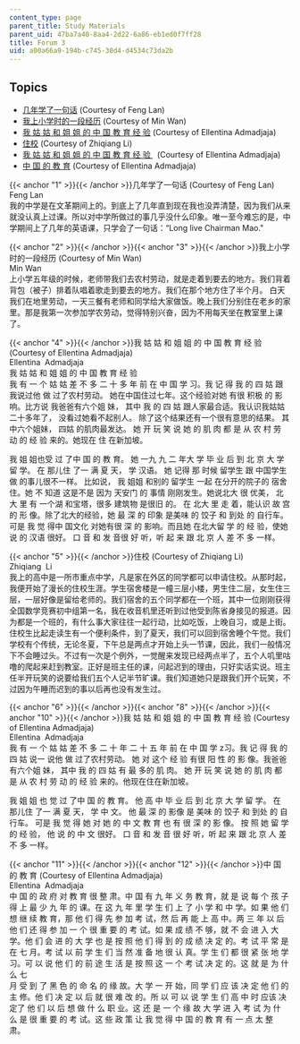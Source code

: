 ```yaml
---
content_type: page
parent_title: Study Materials
parent_uid: 47ba7a40-8aa4-2d22-6a86-eb1ed0f7ff28
title: Forum 3
uid: a00a66a9-194b-c745-30d4-d4534c73da2b
---
```


Topics
------

*   [几年学了一句话](#1) (Courtesy of Feng Lan)
*   [我上小学时的一段经历](#3) (Courtesy of Min Wan)
*   [我 姑 姑 和 姐 姐 的 中 国 教 育 经 验](#4) (Courtesy of Ellentina Admadjaja)
*   [住校](#5) (Courtesy of Zhiqiang Li)
*   [我 姑 姑 和 姐 姐 的 中 国 教 育 经 验 ](#10)  (Courtesy of Ellentina Admadjaja)
*   [中 国 的 教 育](#12) (Courtesy of Ellentina Admadjaja)

  

{{< anchor "1" >}}{{< /anchor >}}几年学了一句话 (Courtesy of Feng Lan)  
Feng Lan  
我的中学是在文革期间上的。到底上了几年直到现在我也没弄清楚，因为我们从来就没认真上过课。所以对中学所做过的事几乎没什么印象。唯一至今难忘的是，中学期间上了几年的英语课，只学会了一句话：“Long live Chairman Mao."  

{{< anchor "2" >}}{{< /anchor >}}{{< anchor "3" >}}{{< /anchor >}}我上小学时的一段经历 (Courtesy of Min Wan)  
Min Wan   
上小学五年级的时候，老师带我们去农村劳动，就是走着到要去的地方。我们背着背包（被子）排着队唱着歌走到要去的地方。我们在那个地方住了半个月。 白天我们在地里劳动，一天三餐有老师和同学给大家做饭。晚上我们分别住在老乡的家里。那是我第一次参加学农劳动，觉得特别兴奋，因为不用每天坐在教室里上课了。

{{< anchor "4" >}}{{< /anchor >}}我 姑 姑 和 姐 姐 的 中 国 教 育 经 验 (Courtesy of Ellentina Admadjaja)  
Ellentina  Admadjaja  
我 姑 姑 和 姐 姐 的 中 国 教 育 经 验  
我 有 一 个 姑 姑 差 不 多 二 十 多 年 前 在 中 国 学 习。我 记 得 我 的 四 姑 跟我说过他 做 过了农村劳动。 她在中国住过七年。这个经验对她 有很 积极 的 影响。比方说 我爸爸有六个姐 妹， 其中 我 的 四 姑 跟人家最合适。我认识我姑姑二十多年了， 没看过她看不起别人。 除了这个结果还有一个很有意思的结果。 其中六个姐妹， 四姑 的肌肉最发达。 她 开 玩 笑 说 她 的 肌 肉 都 是 从 农 村 劳 动 的 经 验 来的。她现在 住 在新加坡。  
  
我 姐 姐也受 过 了中 国 的 教 育。 她 一九 九 二 年大 学 毕 业 后 到 北 京 大 学 留 学。 在 那儿住 了一 满 夏 天， 学 汉语。 她 记得 那 时候 留学生 跟 中国学生 做 的事儿很不一样。 比如说， 我 姐姐 和别的 留学生 一起 在分开的院子的 宿舍住。她 不 知道 这是不是 因为 天安门 的 事情 刚刚发生。她说北大 很 优美， 北大 里 有 一个湖 和宝塔，很多 建筑物 是很旧 的。 在 北大 里 走 着，能认识 故 宫 的 形 像。除了北大的经验，她 最 深 的 印象 是美味 的 饺子 和 到处 的 自行车。 可是 我 觉 得中 国文化 对她有很 深 的 影响。而且她 在北大留 学 的 经 验，使她 说 的 汉语 很好。 口 音 和 发 音很 好 听，听 起 来 跟 北 京 人 差 不 多 一样。

{{< anchor "5" >}}{{< /anchor >}}住校 (Courtesy of Zhiqiang Li)  
Zhiqiang  Li   
我上的高中是一所市重点中学，凡是家在外区的同学都可以申请住校。从那时起，我便开始了漫长的住校生涯。学生宿舍楼是一幢三层小楼，男生住二层，女生住三层，一层好像是留给老师的。我们宿舍的五个同学都在一个班，其中一位刚刚获得全国数学竞赛初中组第一名，我在收音机里还听到过他受到陈省身接见的报道。因为都是一个班的，有什么事大家往往一起行动，比如吃饭，上晚自习，或是上街。住校生比起走读生有一个便利条件，到了夏天，我们可以回到宿舍睡个午觉。我们学校有个传统，无论冬夏，下午总是两点才开始上头一节课，因此，我们一般情况下不会睡过头。不过有一次是个例外，一觉醒来发现已经两点半了，五个人叽里咕噜的爬起来赶到教室。正好是班主任的课，问起迟到的理由，只好实话实说。班主任半开玩笑的说要给我们五个人记半节旷课。我们知道她只是跟我们开个玩笑，不过因为午睡而迟到的事以后再也没有发生过。

{{< anchor "6" >}}{{< /anchor >}}{{< anchor "8" >}}{{< /anchor >}}{{< anchor "10" >}}{{< /anchor >}}我 姑 姑 和 姐 姐 的 中 国 教 育 经 验 (Courtesy of Ellentina Admadjaja)  
Ellentina  Admadjaja   
我 有 一 个 姑 姑 差 不 多 二 十 年 二 十 五 年 前 在 中 国 学 z习。我 记 得 我 的 四 姑 说一 说他 做 过了农村劳动。 她 对 这个 经 验 有很 阳 性 的 影 像。我爸爸有六个姐 妹， 其中 我 的 四 姑 有 最 多的 肌 肉。 她 开 玩 笑 说 她 的 肌 肉 都 是 从 农 村 劳 动 的 经 验 来的。他现在住在新加坡。  
  
我 姐 姐 也 觉 过 了中 国 的 教 育。 他 高 中 毕 业 后 到 北 京 大 学 留 学。 在 那儿住 了一 满 夏 天， 学 中 文。 他 最 深 的 影像 是 美味 的 饺子 和 到处 的 自行车。 可是 我 觉 得 她 对 她 的 中 文 教 育 也 有 很 深 的 影 像。 按 照 她 留 学 的 经 验， 他 说 的 中 文 很好。 口 音 和 发 音 很 好 听，听 起 来 跟 北 京 人 差 不 多 一样。

{{< anchor "11" >}}{{< /anchor >}}{{< anchor "12" >}}{{< /anchor >}}中 国 的 教 育 (Courtesy of Ellentina Admadjaja)  
Ellentina  Admadjaja  
中 国 的 政 府 对 教 育 很 整 肃。中 国 有 九 年 义 务 教 育，就 是 说 每 个 孩 子得 上 最 少 九 年 的 课。在 这 九 年 里 学 生 们 上 了 小 学 和 中 学。如 果 他 们 想 继 续 教 育，那 他 们 得 先 参 加 考 试，然 后 再 能 上 高 中。两 三 年 以 后他 们 还 得 参 加 一 个 很 重 要 的 考 试。如 果 成 绩 不 够，就 不 会 进 入 大 学。他 们 会 进 的 大 学 也 是 按 照 他 们 得 到 的 成 绩 决 定 的。考 试 平 常 是 在 七 月。考 试 以 前 学 生 们 当 然 准 备 地 很 认 真。学 生 们 都 很 紧 张 地 学 习。可 以 说 他 们 的 前 途 生 活 是 按 照 这 一 个 考 试 决 定 的。这 就 是 为 什么 七  
月 受 到 了 黑 色 的 命 名 的 缘 故。大 学 一 开 始，同 学 们 应 该 决 定 他 们 的 主 修。他 们 决 定 以 后 就 很 难 改 的。所 以 可 以 说 学 生 们 高 中 时 应该 决 定了 他 们 以 后 想 做 什 么 职 业。这 还 是 一 个 缘 故 大 学 进 入 考 试 为 什 么 是 很 重 要 的 考 试。这 些 政 策 让 我 觉 得 中 国 的 教 育 有 一 点 太 整 肃。